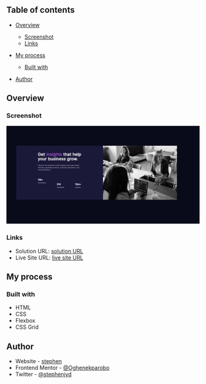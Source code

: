 

## Table of contents

- [Overview](#overview)

  - [Screenshot](#screenshot)
  - [Links](#links)
- [My process](#my-process)
  - [Built with](#built-with)

- [Author](#author)




## Overview



### Screenshot

![](./images/screenbud-b56662e1-671d-4402-a8b6-bfc969394dca.png)


### Links

- Solution URL: [solution URL](https://github.com/Oghenekparobo/insight_card)
- Live Site URL: [live site URL](https://insight-card.netlify.app/)

## My process

### Built with

- HTML
- CSS
- Flexbox
- CSS Grid




## Author

- Website - [stephen](https://github.com/Oghenekparobo/)
- Frontend Mentor - [@Oghenekparobo](https://www.frontendmentor.io/profile/Oghenekparobo)
- Twitter - [@stephenjyd](https://twitter.com/stephenjyd)
